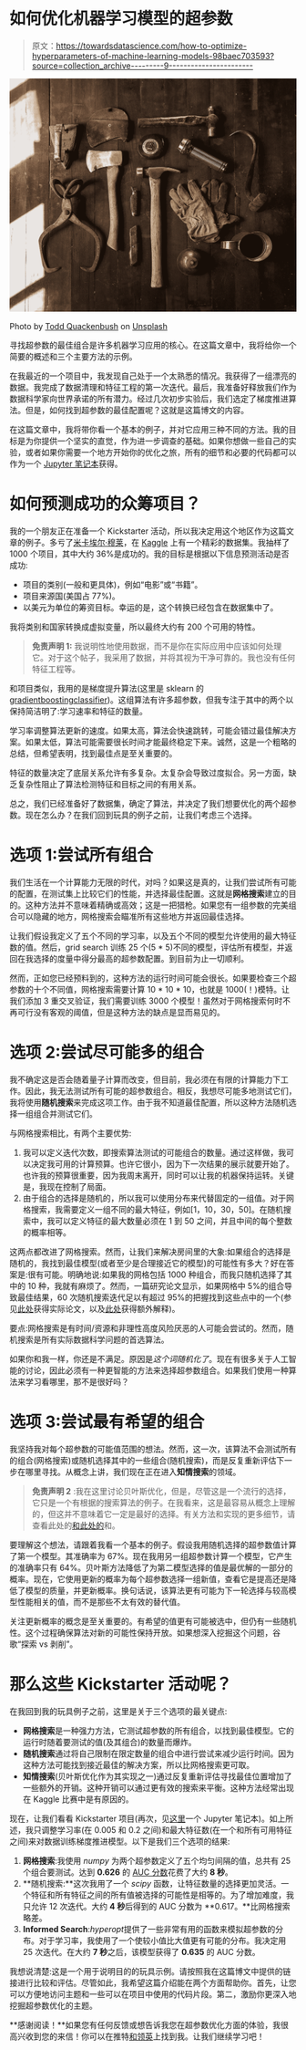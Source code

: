 # 如何优化机器学习模型的超参数

> 原文：<https://towardsdatascience.com/how-to-optimize-hyperparameters-of-machine-learning-models-98baec703593?source=collection_archive---------9----------------------->

![](img/a4bd2aed0da8f7c0451697514da17ac0.png)

Photo by [Todd Quackenbush](https://unsplash.com/@toddquackenbush?utm_source=medium&utm_medium=referral) on [Unsplash](https://unsplash.com?utm_source=medium&utm_medium=referral)

寻找超参数的最佳组合是许多机器学习应用的核心。在这篇文章中，我将给你一个简要的概述和三个主要方法的示例。

在我最近的一个项目中，我发现自己处于一个太熟悉的情况。我获得了一组漂亮的数据。我完成了数据清理和特征工程的第一次迭代。最后，我准备好释放我们作为数据科学家向世界承诺的所有潜力。经过几次初步实验后，我们选定了梯度推进算法。但是，如何找到超参数的最佳配置呢？这就是这篇博文的内容。

在这篇文章中，我将带你看一个基本的例子，并对它应用三种不同的方法。我的目标是为你提供一个坚实的直觉，作为进一步调查的基础。如果你想做一些自己的实验，或者如果你需要一个地方开始你的优化之旅，所有的细节和必要的代码都可以作为一个 [Jupyter 笔记本](https://github.com/timo-boehm/material_blog_posts)获得。

# 如何预测成功的众筹项目？

我的一个朋友正在准备一个 Kickstarter 活动，所以我决定用这个地区作为这篇文章的例子。多亏了[米卡埃尔·穆莱](https://www.kaggle.com/kemical)，在 [Kaggle](https://www.kaggle.com/kemical/kickstarter-projects) 上有一个精彩的数据集。我抽样了 1000 个项目，其中大约 36%是成功的。我的目标是根据以下信息预测活动是否成功:

*   项目的类别(一般和更具体)，例如“电影”或“书籍”。
*   项目来源国(美国占 77%)。
*   以美元为单位的筹资目标。幸运的是，这个转换已经包含在数据集中了。

我将类别和国家转换成虚拟变量，所以最终大约有 200 个可用的特性。

> **免责声明 1:** 我说明性地使用数据，而不是你在实际应用中应该如何处理它。对于这个帖子，我采用了数据，并将其视为干净可靠的。我也没有任何特征工程等。

和项目类似，我用的是梯度提升算法(这里是 sklearn 的[gradientboostingclassifier](http://scikit-learn.org/stable/modules/generated/sklearn.ensemble.GradientBoostingClassifier.html))。这组算法有许多超参数，但我专注于其中的两个以保持简洁明了:学习速率和特征的数量。

学习率调整算法更新的速度。如果太高，算法会快速跳转，可能会错过最佳解决方案。如果太低，算法可能需要很长时间才能最终稳定下来。诚然，这是一个粗略的总结，但希望表明，找到最佳点是至关重要的。

特征的数量决定了底层关系允许有多复杂。太复杂会导致过度拟合。另一方面，缺乏复杂性阻止了算法检测特征和目标之间的有用关系。

总之，我们已经准备好了数据集，确定了算法，并决定了我们想要优化的两个超参数。现在怎么办？在我们回到玩具的例子之前，让我们考虑三个选择。

# 选项 1:尝试所有组合

我们生活在一个计算能力无限的时代，对吗？如果这是真的，让我们尝试所有可能的配置，在测试集上比较它们的性能，并选择最佳配置。这就是**网格搜索**建立的目的。这种方法并不意味着精确或高效；这是一把猎枪。如果您有一组参数的完美组合可以隐藏的地方，网格搜索会瞄准所有这些地方并返回最佳选择。

让我们假设我定义了五个不同的学习率，以及五个不同的模型允许使用的最大特征数的值。然后，grid search 训练 25 个(5 * 5)不同的模型，评估所有模型，并返回在我选择的度量中得分最高的超参数配置。到目前为止一切顺利。

然而，正如您已经预料到的，这种方法的运行时间可能会很长。如果要检查三个超参数的十个不同值，网格搜索需要计算 10 * 10 * 10，也就是 1000(！)模特。让我们添加 3 重交叉验证，我们需要训练 3000 个模型！虽然对于网格搜索何时不再可行没有客观的阈值，但是这种方法的缺点是显而易见的。

# 选项 2:尝试尽可能多的组合

我不确定这是否会随着量子计算而改变，但目前，我必须在有限的计算能力下工作。因此，我无法测试所有可能的超参数组合。相反，我想尽可能多地测试它们，我将使用**随机搜索**来完成这项工作。由于我不知道最佳配置，所以这种方法随机选择一组组合并测试它们。

与网格搜索相比，有两个主要优势:

1.  我可以定义迭代次数，即搜索算法测试的可能组合的数量。通过这样做，我可以决定我可用的计算预算。也许它很小，因为下一次结果的展示就要开始了。也许我的预算很重要，因为我周末离开，同时可以让我的机器保持运转。关键是，我现在控制了局面。
2.  由于组合的选择是随机的，所以我可以使用分布来代替固定的一组值。对于网格搜索，我需要定义一组不同的最大特征，例如[1，10，30，50]。在随机搜索中，我可以定义特征的最大数量必须在 1 到 50 之间，并且中间的每个整数的概率相等。

这两点都改进了网格搜索。然而，让我们来解决房间里的大象:如果组合的选择是随机的，我找到最佳模型(或者至少是合理接近它的模型)的可能性有多大？好在答案是:很有可能。明确地说:如果我的网格包括 1000 种组合，而我只随机选择了其中的 10 种，我就有麻烦了。然而，一篇研究论文显示，如果网格中 5%的组合导致最佳结果，60 次随机搜索迭代足以有超过 95%的把握找到这些点中的一个(参见[此处](http://www.jmlr.org/papers/v13/bergstra12a.html)获得实际论文，以及[此处](https://www.oreilly.com/ideas/evaluating-machine-learning-models/page/5/hyperparameter-tuning)获得额外解释)。

要点:网格搜索是有时间/资源和非理性高度风险厌恶的人可能会尝试的。然而，随机搜索是所有实际数据科学问题的首选算法。

如果你和我一样，你还是不满足。原因是*这个词随机化了*。现在有很多关于人工智能的讨论，因此必须有一种更智能的方法来选择超参数组合。如果我们使用一种算法来学习看哪里，那不是很好吗？

# 选项 3:尝试最有希望的组合

我坚持我对每个超参数的可能值范围的想法。然而，这一次，该算法不会测试所有的组合(网格搜索)或随机选择其中的一些组合(随机搜索)，而是反复重新评估下一步在哪里寻找。从概念上讲，我们现在正在进入**知情搜索**的领域。

> **免责声明 2** :我在这里讨论贝叶斯优化，但是，尽管这是一个流行的选择，它只是一个有根据的搜索算法的例子。在我看来，这是最容易从概念上理解的，但这并不意味着它一定是最好的选择。有关方法和实现的更多细节，请查看此处的[和此处的](/automated-machine-learning-hyperparameter-tuning-in-python-dfda59b72f8a)和。

要理解这个想法，请跟着我看一个基本的例子。假设我用随机选择的超参数值计算了第一个模型。其准确率为 67%。现在我用另一组超参数计算一个模型，它产生的准确率只有 64%。贝叶斯方法降低了为第二模型选择的值是最优解的一部分的概率。现在，它使用更新的概率为每个超参数选择一组新值，查看它是提高还是降低了模型的质量，并更新概率。换句话说，该算法更有可能为下一轮选择与较高模型性能相关的值，而不是那些不太有效的替代值。

关注更新概率的概念是至关重要的。有希望的值更有可能被选中，但仍有一些随机性。这个过程确保算法对新的可能性保持开放。如果想深入挖掘这个问题，谷歌“探索 vs 剥削”。

# 那么这些 Kickstarter 活动呢？

在我回到我的玩具例子之前，这里是关于三个选项的最关键点:

*   **网格搜索**是一种强力方法，它测试超参数的所有组合，以找到最佳模型。它的运行时随着要测试的值(及其组合)的数量而爆炸。
*   **随机搜索**通过将自己限制在限定数量的组合中进行尝试来减少运行时间。因为这种方法可能找到接近最佳的解决方案，所以比网格搜索更可取。
*   **知情搜索**(贝叶斯优化作为其实现之一)通过反复重新评估寻找最佳位置增加了一些额外的开销。这种开销可以通过更有效的搜索来平衡。这种方法经常出现在 Kaggle 比赛中是有原因的。

现在，让我们看看 Kickstarter 项目(再次，见[这里](https://github.com/timo-boehm/material_blog_posts)一个 Jupyter 笔记本)。如上所述，我只调整学习率(在 0.005 和 0.2 之间)和最大特征数(在一个和所有可用特征之间)来对数据训练梯度推进模型。以下是我们三个选项的结果:

1.  **网格搜索**:我使用 *numpy* 为两个超参数定义了五个均匀间隔的值，总共有 25 个组合要测试。达到 **0.626** 的 [AUC 分数](http://scikit-learn.org/stable/modules/model_evaluation.html#roc-metrics)花费了大约 **8 秒**。
2.  **随机搜索:**这次我用了一个 *scipy* 函数，让特征数量的选择更加灵活。一个特征和所有特征之间的所有值被选择的可能性是相等的。为了增加难度，我只允许 12 次迭代。大约 **4 秒**后得到的 AUC 分数为 **0.617。**比网格搜索略差。
3.  **Informed Search**:*hyperopt*提供了一些非常有用的函数来模拟超参数的分布。对于学习率，我使用了一个使较小值比大值更有可能的分布。我决定用 25 次迭代。在大约 **7 秒**之后，该模型获得了 **0.635** 的 AUC 分数。

我想说清楚:这是一个用于说明目的的玩具示例。请按照我在这篇博文中提供的链接进行比较和评估。尽管如此，我希望这篇介绍能在两个方面帮助你。首先，让您可以方便地访问主题和一些可以在项目中使用的代码片段。第二，激励你更深入地挖掘超参数优化的主题。

**感谢阅读！**如果您有任何反馈或想告诉我您在超参数优化方面的体验，我很高兴收到您的来信！你可以在推特[和领英](https://twitter.com/TimoBohm)上找到我。让我们继续学习吧！